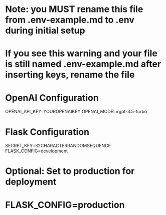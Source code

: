 # Note: you MUST rename this file from .env-example.md to .env during initial setup
# If you see this warning and your file is still named .env-example.md after inserting keys, rename the file

# OpenAI Configuration
OPENAI_API_KEY=YOUROPENAIKEY
OPENAI_MODEL=gpt-3.5-turbo

# Flask Configuration
SECRET_KEY=32CHARACTERRANDOMSEQUENCE
FLASK_CONFIG=development

# Optional: Set to production for deployment
# FLASK_CONFIG=production
